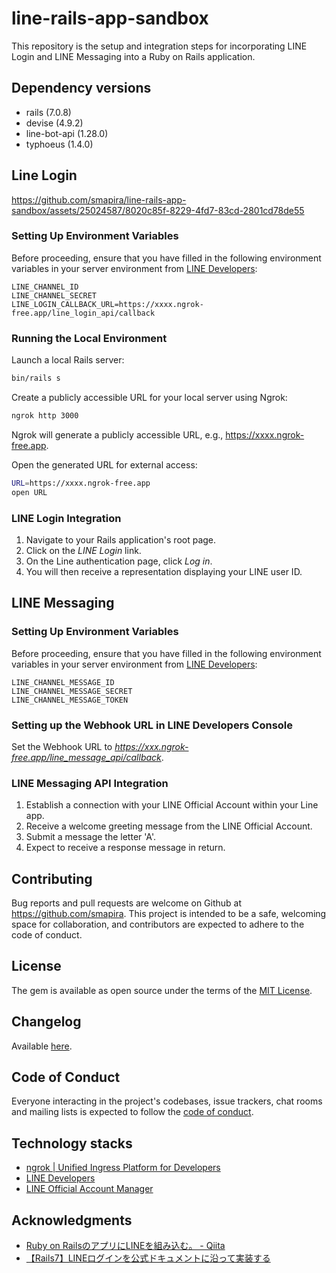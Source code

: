 # line-rails-app-sandbox

This repository is the setup and integration steps for incorporating LINE Login and LINE Messaging into a Ruby on Rails application.

## Dependency versions

* rails (7.0.8)
* devise (4.9.2)
* line-bot-api (1.28.0)
* typhoeus (1.4.0)

## Line Login


https://github.com/smapira/line-rails-app-sandbox/assets/25024587/8020c85f-8229-4fd7-83cd-2801cd78de55


### Setting Up Environment Variables

Before proceeding, ensure that you have filled in the following environment variables in your server environment from [LINE Developers](https://developers.line.biz/console/):

    LINE_CHANNEL_ID
    LINE_CHANNEL_SECRET
    LINE_LOGIN_CALLBACK_URL=https://xxxx.ngrok-free.app/line_login_api/callback

### Running the Local Environment

Launch a local Rails server:

```bash
bin/rails s
```

Create a publicly accessible URL for your local server using Ngrok:

```bash
ngrok http 3000
```

Ngrok will generate a publicly accessible URL, e.g., https://xxxx.ngrok-free.app.

Open the generated URL for external access:

```bash
URL=https://xxxx.ngrok-free.app
open URL
```

### LINE Login Integration

1. Navigate to your Rails application's root page. 
2. Click on the *LINE Login* link. 
3. On the Line authentication page, click *Log in*. 
4. You will then receive a representation displaying your LINE user ID.

## LINE Messaging

### Setting Up Environment Variables

Before proceeding, ensure that you have filled in the following environment variables in your server environment from [LINE Developers](https://developers.line.biz/console/):

    LINE_CHANNEL_MESSAGE_ID
    LINE_CHANNEL_MESSAGE_SECRET
    LINE_CHANNEL_MESSAGE_TOKEN

### Setting up the Webhook URL in LINE Developers Console

Set the Webhook URL to *https://xxx.ngrok-free.app/line_message_api/callback*.

### LINE Messaging API Integration

1. Establish a connection with your LINE Official Account within your Line app. 
2. Receive a welcome greeting message from the LINE Official Account. 
3. Submit a message the letter 'A'.
4. Expect to receive a response message in return.

## Contributing
Bug reports and pull requests are welcome on Github at https://github.com/smapira. This project is intended to be a safe, welcoming space for collaboration, and contributors are expected to adhere to the code of conduct.

## License
The gem is available as open source under the terms of the [MIT License](https://opensource.org/licenses/MIT).

## Changelog
Available [here](https://github.com/smapira/blob/main/CHANGELOG.md).

## Code of Conduct
Everyone interacting in the project's codebases, issue trackers, chat rooms and mailing lists is expected to follow the [code of conduct](https://github.com/smapira/blob/main/CODE_OF_CONDUCT.md).

## Technology stacks
- [ngrok | Unified Ingress Platform for Developers](https://ngrok.com/)
- [LINE Developers](https://developers.line.biz/)
- [LINE Official Account Manager](https://manager.line.biz/)

## Аcknowledgments
- [Ruby on RailsのアプリにLINEを組み込む。 - Qiita](https://qiita.com/prg_mt/items/b3238ebfae1a3df67cab)
- [【Rails7】LINEログインを公式ドキュメントに沿って実装する](https://zenn.dev/yoiyoicho/articles/974c73ac75c100)

